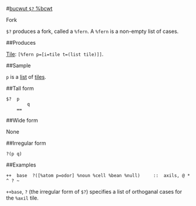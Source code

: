 #[bucwut `$?` %bcwt](#bcwt)

Fork

`$?` produces a fork, called a `%fern`. A `%fern` is a non-empty list of cases.

##Produces

[Tile](): `[%fern p=[i=tile t=(list tile)]]`.

##Sample

`p` is a [list]() of [tiles]().

##Tall form

    $?  p
            q
        ==

##Wide form

None

##Irregular form

    ?(p q)

##Examples

    ++  base  ?([%atom p=odor] %noun %cell %bean %null)     ::  axils, @ * ^ ? ~

`++base`, `?` (the irregular form of `$?`) specifies a list of orthoganal cases for the `%axil` tile.


